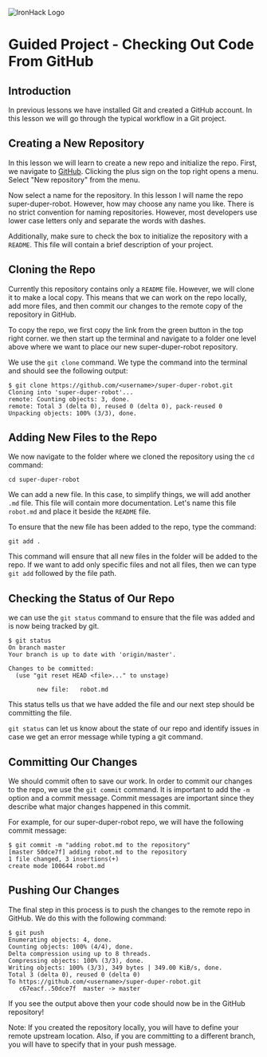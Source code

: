 ![IronHack Logo](https://s3-eu-west-1.amazonaws.com/ih-materials/uploads/upload_d5c5793015fec3be28a63c4fa3dd4d55.png)

# Guided Project - Checking Out Code From GitHub

## Introduction

In previous lessons we have installed Git and created a GitHub account. In this lesson we will go through the typical workflow in a Git project.

## Creating a New Repository

In this lesson we will learn to create a new repo and initialize the repo. First, we navigate to [GitHub](https://www.github.com). Clicking the plus sign on the top right opens a menu. Select "New repository" from the menu.

Now select a name for the repository. In this lesson I will name the repo super-duper-robot. However, how may choose any name you like. There is no strict convention for naming repositories. However, most developers use lower case letters only and separate the words with dashes.

Additionally, make sure to check the box to initialize the repository with a `README`. This file will contain a brief description of your project.

## Cloning the Repo

Currently this repository contains only a `README` file. However, we will clone it to make a local copy. This means that we can work on the repo locally, add more files, and then commit our changes to the remote copy of the repository in GitHub.

To copy the repo, we first copy the link from the green button in the top right corner. we then start up the terminal and navigate to a folder one level above where we want to place our new super-duper-robot repository. 

We use the `git clone` command. We type the command into the terminal and should see the following output:

```
$ git clone https://github.com/<username>/super-duper-robot.git
Cloning into 'super-duper-robot'...
remote: Counting objects: 3, done.
remote: Total 3 (delta 0), reused 0 (delta 0), pack-reused 0
Unpacking objects: 100% (3/3), done.

```

## Adding New Files to the Repo
 
We now navigate to the folder where we cloned the repository using the `cd` command:

```
cd super-duper-robot
```

We can add a new file. In this case, to simplify things, we will add another `.md` file. This file will contain more documentation. Let's name this file `robot.md` and place it beside the `README` file.

To ensure that the new file has been added to the repo, type the command:

```
git add .
```

This command will ensure that all new files in the folder will be added to the repo. If we want to add only specific files and not all files, then we can type `git add` followed by the file path.

## Checking the Status of Our Repo

we can use the `git status` command to ensure that the file was added and is now being tracked by git.

```
$ git status
On branch master
Your branch is up to date with 'origin/master'.

Changes to be committed:
  (use "git reset HEAD <file>..." to unstage)

        new file:   robot.md
```

This status tells us that we have added the file and our next step should be committing the file. 

`git status` can let us know about the state of our repo and identify issues in case we get an error message while typing a git command.

## Committing Our Changes

We should commit often to save our work. In order to commit our changes to the repo, we use the `git commit` command. It is important to add the `-m` option and a commit message. Commit messages are important since they describe what major changes happened in this commit.

For example, for our super-duper-robot repo, we will have the following commit message:

```
$ git commit -m "adding robot.md to the repository"
[master 50dce7f] adding robot.md to the repository
1 file changed, 3 insertions(+)
create mode 100644 robot.md
```

## Pushing Our Changes

The final step in this process is to push the changes to the remote repo in GitHub. We do this with the following command:

```
$ git push
Enumerating objects: 4, done.
Counting objects: 100% (4/4), done.
Delta compression using up to 8 threads.
Compressing objects: 100% (3/3), done.
Writing objects: 100% (3/3), 349 bytes | 349.00 KiB/s, done.
Total 3 (delta 0), reused 0 (delta 0)
To https://github.com/<username>/super-duper-robot.git
   c67eacf..50dce7f  master -> master

```

If you see the output above then your code should now be in the GitHub repository!

Note: If you created the repository locally, you will have to define your remote upstream location. Also, if you are committing to a different branch, you will have to specify that in your push message.